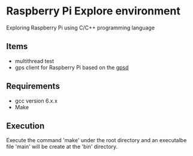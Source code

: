 # Raspberry Pi Explore environment

Exploring Raspberry Pi using C/C++ programming language

## Items

- multithread test
- gps client for Raspberry Pi based on the [gpsd](http://www.catb.org/gpsd/client-howto.html)

## Requirements

- gcc version 6.x.x
- Make


## Execution

Execute the command 'make' under the root directory and an executalbe file 'main' will be create at the 'bin' directory.



